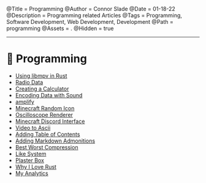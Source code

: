 @Title = Programming
@Author = Connor Slade
@Date = 01-18-22
@Description = Programming related Articles
@Tags = Programming, Software Development, Web Development, Development
@Path = programming
@Assets = .
@Hidden = true

---

# 📀 Programming

- [Using libmpv in Rust](/writing/programming/using-libmpv-in-rust)
- [Radio Data](/writing/programming/radio-data)
- [Creating a Calculator](/writing/programming/creating-a-calculator)
- [Encoding Data with Sound](/writing/programming/encoding-data-with-sound)
- [amplify](/writing/programming/amplify)
- [Minecraft Random Icon](/writing/programming/minecraft-random-icon)
- [Oscilloscope Renderer](/writing/programming/oscilloscope-renderer)
- [Minecraft Discord Interface](/writing/programming/minecraft-discord-interface)
- [Video to Ascii](/writing/programming/video-to-ascii)
- [Adding Table of Contents](/writing/programming/table-of-contents)
- [Adding Markdown Admonitions](/writing/programming/adding-admonitions)
- [Best Worst Compression](/writing/programming/best-worst-compression)
- [Like System](/writing/programming/like-system)
- [Plaster Box](/writing/programming/plaster-box)
- [Why I Love Rust](/writing/programming/why-i-love-rust)
- [My Analytics](/writing/programming/my-analytics)
